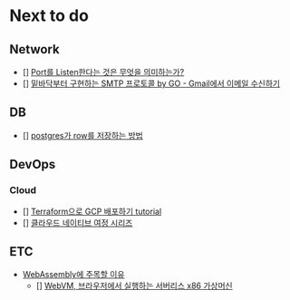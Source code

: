 # Next to do

## Network
- [] [Port를 Listen한다는 것은 무엇을 의미하는가?](https://paulbutler.org/2022/what-does-it-mean-to-listen-on-a-port/)
- [] [밑바닥부터 구현하는 SMTP 프로토콜 by GO - Gmail에서 이메일 수신하기](https://notes.eatonphil.com/handling-email-from-gmail-smtp-protocol-basics.html)

## DB
- [] [postgres가 row를 저장하는 방법](https://ketansingh.me/posts/how-postgres-stores-rows/) 

## DevOps
### Cloud
- [] [Terraform으로 GCP 배포하기 tutorial](https://codersociety.com/blog/articles/terraform-gcp)
- [] [클라우드 네이티브 여정 시리즈](https://irishtechie.cloud/categories/my-cloud-native-adventure/)

## ETC
- [WebAssembly에 주목할 이유](https://news.hada.io/topic?id=5914)
  - [] [WebVM, 브라우저에서 실행하는 서버리스 x86 가상머신](https://news.hada.io/topic?id=5893)

